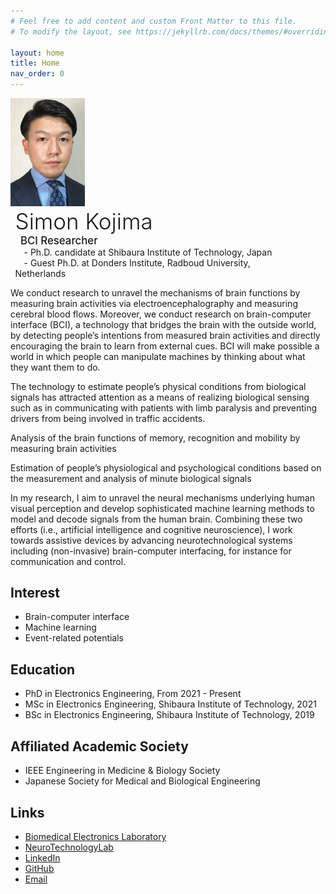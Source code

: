 ```yaml
---
# Feel free to add content and custom Front Matter to this file.
# To modify the layout, see https://jekyllrb.com/docs/themes/#overriding-theme-defaults

layout: home
title: Home
nav_order: 0
---
```


<style>
#top p{ 
  display: inline-block;
}
#top #image {
  width: 8.5em;
  padding: 0 0 0 0;
  margin: 0 0 0 0;
  vertical-align: middle;
}
#top #desc {
  width: 32.5em;
  padding: 0 0 0 1.5%;
  margin: 0 0 0 0;
  vertical-align: middle;
}
</style>

<div id='top'>

<p id='image'><img src="./image_cropped.jpg"></p>

<p id='desc'>
<span style="font-size:2.5em;font-weight: 300;">Simon Kojima</span><br>
<span style="font-size:1.2em;font-weight: 500">&ensp;BCI Researcher</span><br>
<span style="font-size:1em;">&emsp;- Ph.D. candidate at Shibaura Institute of Technology, Japan</span><br>
<span style="font-size:1em;">&emsp;- Guest Ph.D. at Donders Institute, Radboud University, Netherlands</span>
</p>

</div>

We conduct research to unravel the mechanisms of brain functions by measuring brain activities via electroencephalography and measuring cerebral blood flows. Moreover, we conduct research on brain-computer interface (BCI), a technology that bridges the brain with the outside world, by detecting people’s intentions from measured brain activities and directly encouraging the brain to learn from external cues. BCI will make possible a world in which people can manipulate machines by thinking about what they want them to do.

The technology to estimate people’s physical conditions from biological signals has attracted attention as a means of realizing biological sensing such as in communicating with patients with limb paralysis and preventing drivers from being involved in traffic accidents.

Analysis of the brain functions of memory, recognition and mobility by measuring brain activities

Estimation of people’s physiological and psychological conditions based on the measurement and analysis of minute biological signals

In my research, I aim to unravel the neural mechanisms underlying human visual perception and develop sophisticated machine learning methods to model and decode signals from the human brain. Combining these two efforts (i.e., artificial intelligence and cognitive neuroscience), I work towards assistive devices by advancing neurotechnological systems including (non-invasive) brain-computer interfacing, for instance for communication and control.

## Interest
- Brain-computer interface
- Machine learning
- Event-related potentials

## Education
- PhD in Electronics Engineering, From 2021 - Present
- MSc in Electronics Engineering, Shibaura Institute of Technology, 2021  
- BSc in Electronics Engineering, Shibaura Institute of Technology, 2019  

## Affiliated Academic Society
- IEEE Engineering in Medicine & Biology Society
- Japanese Society for Medical and Biological Engineering

## Links
- [Biomedical Electronics Laboratory](https://www.shibaura-it.ac.jp/en/research/lab/engineering/ele/shinichiro_kanoh.html)
- [NeuroTechnologyLab](https://neurotechlab.socsci.ru.nl/)
- [LinkedIn](https://www.linkedin.com/in/simon-kojima-760948128/)
- [GitHub](https://github.com/simonkojima)
- [Email](mailto:simon.kojima@outlook.com)